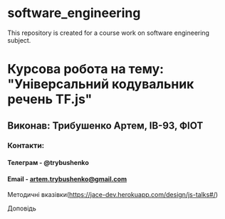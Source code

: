 # software_engineering
This repository is created for a course work on software engineering subject.

# Курсова робота на тему: "Універсальний кодувальник речень TF.js"
## Виконав: Трибушенко Артем, ІВ-93, ФІОТ
### Контакти:
#### Телеграм - @trybushenko
#### Email - artem.trybushenko@gmail.com
Методичні вказівки(https://jace-dev.herokuapp.com/design/js-talks#/)

Доповідь
